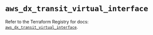 # `aws_dx_transit_virtual_interface`

Refer to the Terraform Registry for docs: [`aws_dx_transit_virtual_interface`](https://registry.terraform.io/providers/hashicorp/aws/6.5.0/docs/resources/dx_transit_virtual_interface).
